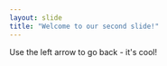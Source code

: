 ```yaml
---
layout: slide
title: "Welcome to our second slide!"
---
```

Use the left arrow to go back - it's cool!
